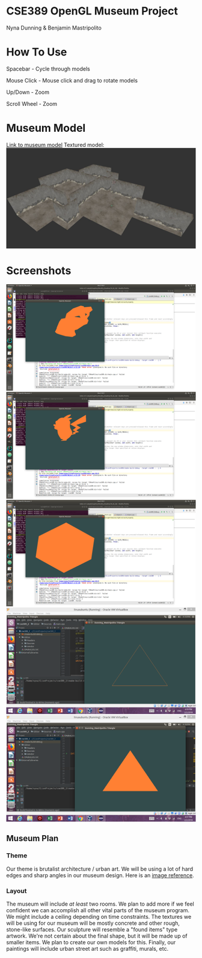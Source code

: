 # CSE389 OpenGL Museum Project
Nyna Dunning & Benjamin Mastripolito

# How To Use
Spacebar - Cycle through models

Mouse Click - Mouse click and drag to rotate models

Up/Down - Zoom

Scroll Wheel - Zoom

# Museum Model
[Link to museum model](https://github.com/Lemoncreme/opengl-museum/blob/master/museum_final.blend)
Textured model:
![](./museum_textured_blender.JPG)

# Screenshots
![](./ss_obj3.png)
![](./ss_obj2.png)
![](./ss_obj1.png)
![](./ss_tri2.png)
![](./ss_tri1.png)

## Museum Plan

### Theme
Our theme is brutalist architecture / urban art. We will be using a lot of hard edges and sharp angles in our museum design. Here is an [image reference](https://cdn-images-1.medium.com/max/2000/1*S6RfbHdsLvjOzgl0dWhzgA.jpeg).

### Layout
The museum will include *at least* two rooms. We plan to add more if we feel confident we can accomplish all other vital parts of the museum program.
We might include a ceiling depending on time constraints.
The textures we will be using for our museum will be mostly concrete and other rough, stone-like surfaces.
Our sculpture will resemble a "found items" type artwork. We're not certain about the final shape, but it will be made up of smaller items. We plan to create our own models for this. 
Finally, our paintings will include urban street art such as graffiti, murals, etc. 
